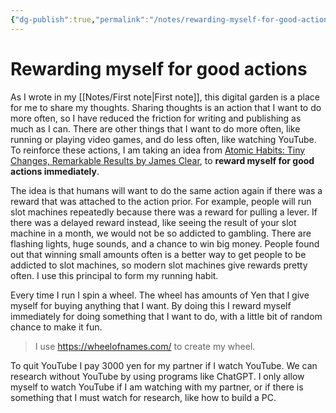 ```yaml
---
{"dg-publish":true,"permalink":"/notes/rewarding-myself-for-good-actions/"}
---
```


# Rewarding myself for good actions

As I wrote in my [[Notes/First note\|First note]], this digital garden is a place for me to share my thoughts. Sharing thoughts is an action that I want to do more often, so I have reduced the friction for writing and publishing as much as I can. There are other things that I want to do more often, like running or playing video games, and do less often, like watching YouTube. To reinforce these actions, I am taking an idea from [Atomic Habits: Tiny Changes, Remarkable Results by James Clear](https://jamesclear.com/atomic-habits), to **reward myself for good actions immediately**.

The idea is that humans will want to do the same action again if there was a reward that was attached to the action prior. For example, people will run slot machines repeatedly because there was a reward for pulling a lever. If there was a delayed reward instead, like seeing the result of your slot machine in a month, we would not be so addicted to gambling. There are flashing lights, huge sounds, and a chance to win big money. People found out that winning small amounts often is a better way to get people to be addicted to slot machines, so modern slot machines give rewards pretty often. I use this principal to form my running habit.

Every time I run I spin a wheel. The wheel has amounts of Yen that I give myself for buying anything that I want. By doing this I reward myself immediately for doing something that I want to do, with a little bit of random chance to make it fun.

> I use <https://wheelofnames.com/> to create my wheel.

To quit YouTube I pay 3000 yen for my partner if I watch YouTube. We can research without YouTube by using programs like ChatGPT. I only allow myself to watch YouTube if I am watching with my partner, or if there is something that I must watch for research, like how to build a PC.
